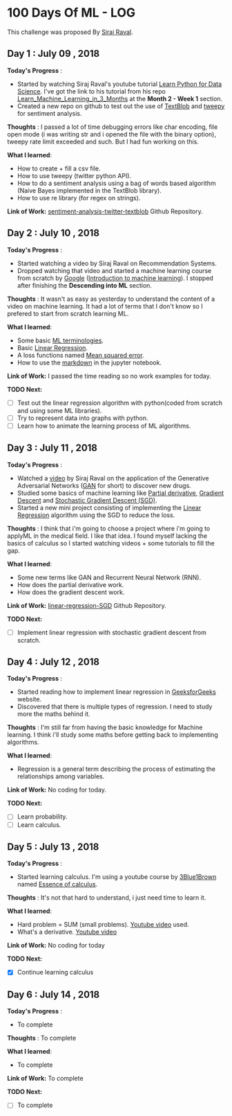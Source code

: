 # 100 Days Of ML - LOG

This challenge was proposed By [Siraj Raval](https://twitter.com/sirajraval).

## Day 1 : July 09 , 2018
 
**Today's Progress** : 

* Started by watching Siraj Raval's youtube tutorial [Learn Python for Data Science](https://www.youtube.com/playlist?list=PL2-dafEMk2A6QKz1mrk1uIGfHkC1zZ6UU). I've got the link to his tutorial from his repo [Learn_Machine_Learning_in_3_Months](https://github.com/llSourcell/Learn_Machine_Learning_in_3_Months) at the <b>Month 2 - Week 1</b> section.
* Created a new repo on github to test out the use of [TextBlob](https://textblob.readthedocs.io/en/dev/) and [tweepy](http://www.tweepy.org/) for sentiment analysis.

**Thoughts** : I passed a lot of time debugging errors like char encoding, file open mode (i was writing str and i opened the file with the binary option), tweepy rate limit exceeded and such. But I had fun working on this.

**What I learned**:

* How to create + fill a csv file.
* How to use tweepy (twitter python API).
* How to do a sentiment analysis using a bag of words based algorithm (Naive Bayes implemented in the TextBlob library).
* How to use re library (for regex on strings).

**Link of Work:**   [sentiment-analysis-twitter-textblob](https://github.com/touir1/sentiment-analysis-twitter-textblob) Github Repository.

## Day 2 : July 10 , 2018
 
**Today's Progress** : 

* Started watching a video by Siraj Raval on Recommendation Systems.
* Dropped watching that video and started a machine learning course from scratch by [Google](https://www.google.com) ([Introduction to machine learning](https://developers.google.com/machine-learning/crash-course/)). I stopped after finishing the <b>Descending into ML</b> section. 

**Thoughts** : It wasn't as easy as yesterday to understand the content of a video on machine learning. It had a lot of terms that I don't know so I prefered to start from scratch learning ML.

**What I learned**:

* Some basic [ML terminologies](https://developers.google.com/machine-learning/crash-course/framing/ml-terminology).
* Basic [Linear Regression](https://developers.google.com/machine-learning/crash-course/descending-into-ml/linear-regression).
* A loss functions named [Mean squared error](https://en.wikipedia.org/wiki/Mean_squared_error).
* How to use the [markdown](https://medium.com/ibm-data-science-experience/markdown-for-jupyter-notebooks-cheatsheet-386c05aeebed) in the jupyter notebook.

**Link of Work:**   I passed the time reading so no work examples for today.

**TODO Next:**
- [ ] Test out the linear regression algorithm with python(coded from scratch and using some ML libraries).
- [ ] Try to represent data into graphs with python.
- [ ] Learn how to animate the learning process of ML algorithms.

## Day 3 : July 11 , 2018
 
**Today's Progress** : 

* Watched a [video](https://www.youtube.com/watch?v=hY9Bc3mtphs) by Siraj Raval on the application of the Generative Adversarial Networks ([GAN](https://hackernoon.com/generative-adversarial-networks-a-deep-learning-architecture-4253b6d12347) for short) to discover new drugs.
* Studied some basics of machine learning like [Partial derivative](https://www.khanacademy.org/math/multivariable-calculus/multivariable-derivatives/partial-derivatives/v/partial-derivatives-introduction), [Gradient Descent](https://developers.google.com/machine-learning/crash-course/reducing-loss/gradient-descent) and [Stochastic Gradient Descent (SGD)](https://developers.google.com/machine-learning/crash-course/reducing-loss/stochastic-gradient-descent).
* Started a new mini project consisting of implementing the [Linear Regression](https://developers.google.com/machine-learning/crash-course/descending-into-ml/linear-regression) algorithm using the SGD to reduce the loss.

**Thoughts** : I think that i'm going to choose a project where i'm going to applyML in the medical field. I like that idea. I found myself lacking the basics of calculus so I started watching videos + some tutorials to fill the gap.

**What I learned**:

* Some new terms like GAN and Recurrent Neural Network (RNN).
* How does the partial derivative work.
* How does the gradient descent work.

**Link of Work:**   [linear-regression-SGD](https://github.com/touir1/linear-regression-SGD) Github Repository.

**TODO Next:**
- [ ] Implement linear regression with stochastic gradient descent from scratch.

## Day 4 : July 12 , 2018
 
**Today's Progress** : 

* Started reading how to implement linear regression in [GeeksforGeeks](https://www.geeksforgeeks.org/linear-regression-python-implementation/) website.
* Discovered that there is multiple types of regression. I need to study more the maths behind it.

**Thoughts** : I'm still far from having the basic knowledge for Machine learning. I think i'll study some maths before getting back to implementing algorithms.

**What I learned**: 

* Regression is a general term describing the process of estimating the relationships among variables.

**Link of Work:**  No coding for today.

**TODO Next:**
- [ ] Learn probability.
- [ ] Learn calculus.

## Day 5 : July 13 , 2018
 
**Today's Progress** : 

* Started learning calculus. I'm using a youtube course by [3Blue1Brown](https://www.youtube.com/channel/UCYO_jab_esuFRV4b17AJtAw) named [Essence of calculus](https://www.youtube.com/playlist?list=PLZHQObOWTQDMsr9K-rj53DwVRMYO3t5Yr).

**Thoughts** : It's not that hard to understand, i just need time to learn it.

**What I learned**: 

* Hard problem = SUM (small problems). [Youtube video](https://www.youtube.com/watch?v=WUvTyaaNkzM&t=0s&list=PLZHQObOWTQDMsr9K-rj53DwVRMYO3t5Yr) used.
* What's a derivative. [Youtube video](https://www.youtube.com/watch?v=9vKqVkMQHKk&index=2&list=PLZHQObOWTQDMsr9K-rj53DwVRMYO3t5Yr)

**Link of Work:**  No coding for today

**TODO Next:**
- [X] Continue learning calculus

## Day 6 : July 14 , 2018
 
**Today's Progress** : 

* To complete

**Thoughts** : To complete

**What I learned**: 

* To complete

**Link of Work:**  To complete

**TODO Next:**
- [ ] To complete
